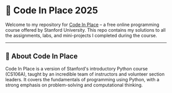 # 📘 Code In Place 2025 

Welcome to my repository for [Code In Place](https://codeinplace.stanford.edu/) – a free online programming course offered by Stanford University. This repo contains my solutions to all the assignments, labs, and mini-projects I completed during the course.

---

## 🧠 About Code In Place

Code In Place is a version of Stanford's introductory Python course (CS106A), taught by an incredible team of instructors and volunteer section leaders. It covers the fundamentals of programming using Python, with a strong emphasis on problem-solving and computational thinking.
